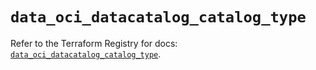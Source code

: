 # `data_oci_datacatalog_catalog_type`

Refer to the Terraform Registry for docs: [`data_oci_datacatalog_catalog_type`](https://registry.terraform.io/providers/oracle/oci/6.18.0/docs/data-sources/datacatalog_catalog_type).
